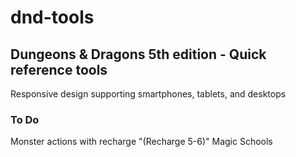 # dnd-tools

## Dungeons & Dragons 5th edition - Quick reference tools

Responsive design supporting smartphones, tablets, and desktops

### To Do
Monster actions with recharge "(Recharge 5-6)"
Magic Schools
